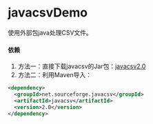 # javacsvDemo

使用外部包java处理CSV文件。

#### 依赖

1. 方法一：直接下载javacsv的Jar包：[javacsv2.0](http://xiazai.jb51.net/201807/yuanma/javacsv2.0(jb51.net).rar)
2. 方法二：利用Maven导入：

```xml
<dependency>
  <groupId>net.sourceforge.javacsv</groupId>
  <artifactId>javacsv</artifactId>
  <version>2.0</version>
</dependency>
```




